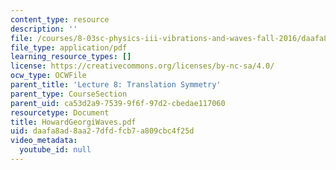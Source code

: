 ```yaml
---
content_type: resource
description: ''
file: /courses/8-03sc-physics-iii-vibrations-and-waves-fall-2016/daafa8ad8aa27dfdfcb7a809cbc4f25d_MIT8_03SCF16_Text_Ch6.pdf
file_type: application/pdf
learning_resource_types: []
license: https://creativecommons.org/licenses/by-nc-sa/4.0/
ocw_type: OCWFile
parent_title: 'Lecture 8: Translation Symmetry'
parent_type: CourseSection
parent_uid: ca53d2a9-7539-9f6f-97d2-cbedae117060
resourcetype: Document
title: HowardGeorgiWaves.pdf
uid: daafa8ad-8aa2-7dfd-fcb7-a809cbc4f25d
video_metadata:
  youtube_id: null
---
```

